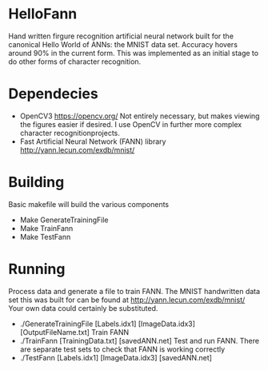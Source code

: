 # HelloFann
Hand written firgure recognition artificial neural network built for the canonical Hello World of ANNs: the MNIST data set. Accuracy hovers around 90% in the current form. This was implemented as an initial stage to do other forms of character recognition.

# Dependecies
- OpenCV3 https://opencv.org/
Not entirely necessary, but makes viewing the figures easier if desired. I use OpenCV in further more complex character recognitionprojects.
- Fast Artificial Neural Network (FANN) library http://yann.lecun.com/exdb/mnist/

# Building
Basic makefile will build the various components
- Make GenerateTrainingFile
- Make TrainFann
- Make TestFann

# Running
Process data and generate a file to train FANN. The MNIST handwritten data set this was built for can be found at http://yann.lecun.com/exdb/mnist/
Your own data could certainly be substituted.
- ./GenerateTrainingFile [Labels.idx1] [ImageData.idx3] [OutputFileName.txt]
Train FANN
- ./TrainFann [TrainingData.txt] [savedANN.net]
Test and run FANN. There are separate test sets to check that FANN is working correctly
- ./TestFann [Labels.idx1] [ImageData.idx3] [savedANN.net]
